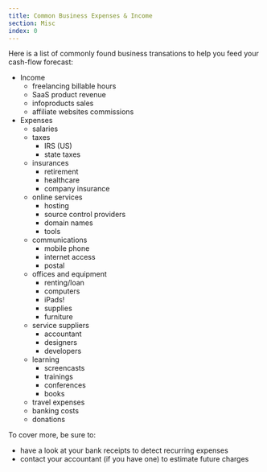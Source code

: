 ```yaml
---
title: Common Business Expenses & Income
section: Misc
index: 0
---
```


Here is a list of commonly found business transations to help you feed your cash-flow forecast:

* Income
  * freelancing billable hours
  * SaaS product revenue
  * infoproducts sales
  * affiliate websites commissions
* Expenses
  * salaries
  * taxes
    * IRS (US)
    * state taxes
  * insurances
    * retirement
    * healthcare
    * company insurance
  * online services
    * hosting
    * source control providers
    * domain names
    * tools
  * communications
    * mobile phone
    * internet access
    * postal
  * offices and equipment
    * renting/loan
    * computers
    * iPads!
    * supplies
    * furniture
  * service suppliers
    * accountant
    * designers
    * developers
  * learning
    * screencasts
    * trainings
    * conferences
    * books
  * travel expenses
  * banking costs
  * donations

To cover more, be sure to:

* have a look at your bank receipts to detect recurring expenses
* contact your accountant (if you have one) to estimate future charges
